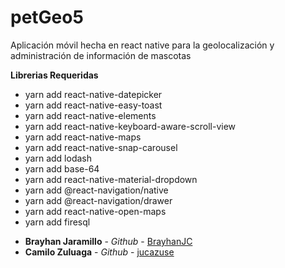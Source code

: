# petGeo5
Aplicación móvil hecha en react native para la geolocalización y administración de información de mascotas 

**Librerias Requeridas**
- yarn add react-native-datepicker
- yarn add react-native-easy-toast
- yarn add react-native-elements
- yarn add react-native-keyboard-aware-scroll-view
- yarn add react-native-maps
- yarn add react-native-snap-carousel
- yarn add lodash
- yarn add base-64
- yarn add react-native-material-dropdown
- yarn add @react-navigation/native
- yarn add @react-navigation/drawer
- yarn add react-native-open-maps
- yarn add firesql



* **Brayhan Jaramillo** - *Github* - [BrayhanJC](https://github.com/BrayhanJC)
* **Camilo Zuluaga** - *Github* - [jucazuse]()
